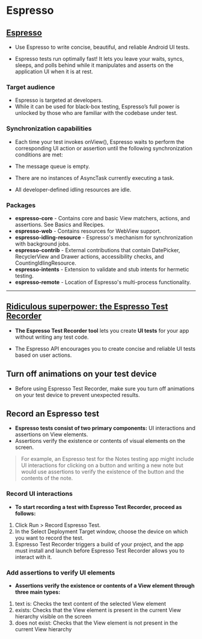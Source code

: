 # Espresso

## [Espresso](https://developer.android.com/training/testing/espresso) 
- Use Espresso to write concise, beautiful, and reliable Android UI tests.

- Espresso tests run optimally fast! It lets you leave your waits, syncs, sleeps, and polls behind while it manipulates and asserts on the application UI when it is at rest.

### Target audience
- Espresso is targeted at developers. 
- While it can be used for black-box testing, Espresso’s full power is unlocked by those who are familiar with the codebase under test.

### Synchronization capabilities
- Each time your test invokes onView(), Espresso waits to perform the corresponding UI action or assertion until the following synchronization conditions are met:

- The message queue is empty.
- There are no instances of AsyncTask currently executing a task.
- All developer-defined idling resources are idle.


### Packages
- **espresso-core** - Contains core and basic View matchers, actions, and assertions. See Basics and Recipes.
- **espresso-web** - Contains resources for WebView support.
- **espresso-idling-resource** - Espresso's mechanism for synchronization with background jobs.
- **espresso-contrib** - External contributions that contain DatePicker, RecyclerView and Drawer actions, accessibility checks, and CountingIdlingResource.
- **espresso-intents** - Extension to validate and stub intents for hermetic testing.
- **espresso-remote** - Location of Espresso's multi-process functionality.
<hr/>

## [Ridiculous superpower: the Espresso Test Recorder](https://developer.android.com/studio/test/espresso-test-recorder) 

- **The Espresso Test Recorder tool** lets you create **UI tests** for your app without writing any test code. 

- The Espresso API encourages you to create concise and reliable UI tests based on user actions. 

## Turn off animations on your test device
- Before using Espresso Test Recorder, make sure you turn off animations on your test device to prevent unexpected results.

## Record an Espresso test
- **Espresso tests consist of two primary components:** 
 UI interactions and assertions on View elements. 
- Assertions verify the existence or contents of visual elements on the screen.
> For example, an Espresso test for the Notes testing app might include UI interactions for clicking on a button and writing a new note but would use assertions to verify the existence of the button and the contents of the note.


### Record UI interactions
- **To start recording a test with Espresso Test Recorder, proceed as follows:**

1. Click Run > Record Espresso Test.
2. In the Select Deployment Target window, choose the device on which you want to record the test.
3. Espresso Test Recorder triggers a build of your project, and the app must install and launch before Espresso Test Recorder allows you to interact with it.

### Add assertions to verify UI elements
- **Assertions verify the existence or contents of a View element through three main types:**

1. text is: Checks the text content of the selected View element
2. exists: Checks that the View element is present in the current View hierarchy visible on the screen
3. does not exist: Checks that the View element is not present in the current View hierarchy

